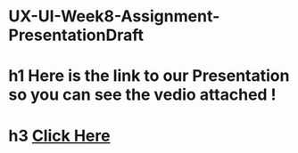 # UX-UI-Week8-Assignment-PresentationDraft

# h1 Here is the link to our Presentation so you can see the vedio attached ! 
# h3 [Click Here ](https://www.canva.com/design/DAFIIectt20/7PqwR9kSu3qOKE7VHtZUXQ/edit?utm_content=DAFIIectt20&utm_campaign=designshare&utm_medium=link2&utm_source=sharebutton)


